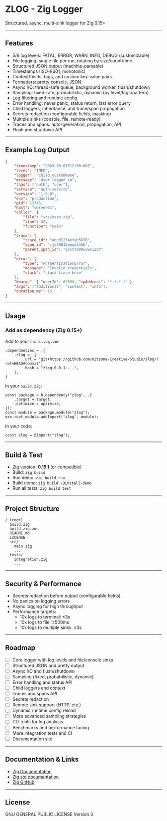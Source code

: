 # ZLOG - Zig Logger

Structured, async, multi-sink logger for Zig 0.15+

---

## Features

-   5/6 log levels: FATAL, ERROR, WARN, INFO, DEBUG (customizable)
-   File logging: single file per run, rotating by size/count/time
-   Structured JSON output (machine-parsable)
-   Timestamps (ISO-8601, monotonic)
-   Context/fields, tags, and custom key-value pairs
-   Formatters: pretty console, JSON
-   Async I/O: thread-safe queue, background worker, flush/shutdown
-   Sampling: fixed-rate, probabilistic, dynamic (by level/tags/pattern)
-   Log filtering and runtime config
-   Error handling: never panic, status return, last error query
-   Child loggers, inheritance, and trace/span propagation
-   Secrets redaction (configurable fields, masking)
-   Multiple sinks (console, file, remote-ready)
-   Traces and spans: auto-generation, propagation, API
-   Flush and shutdown API

---

## Example Log Output

```json
{
    "timestamp": "2023-10-01T12:00:00Z",
    "level": "INFO",
    "logger": "child.customName",
    "message": "User logged in",
    "tags": ["auth", "user"],
    "service": "auth-service",
    "version": "1.0.0",
    "env": "production",
    "pid": 12345,
    "host": "server01",
    "caller": {
        "file": "src/main.zig",
        "line": 42,
        "function": "main"
    },
    "trace": {
        "trace_id": "abcd1234efgh5678",
        "span_id": "ijkl9012mnop3456",
        "parent_span_id": "qrst7890uvwx1234"
    },
    "error": {
        "type": "AuthenticationError",
        "message": "Invalid credentials",
        "stack": "stack trace here"
    },
    "kwargs": { "userId": 67890, "ipAddress": "*.*.*.*" },
    "args": ["additional", "context", "info"],
    "duration_ms": 15
}
```

---

## Usage

### Add as dependency (Zig 0.15+)

Add to your `build.zig.zon`:

```zig
.dependencies = .{
    .zlog = .{
        .url = "git+https://github.com/Kitsune-Creative-Studio/zlog/?ref=HEAD#commit",
        .hash = "zlog-0.0.1-...",
    },
}
```

In your `build.zig`:

```zig
const package = b.dependency("zlog", .{
    .target = target,
    .optimize = optimize,
});
const module = package.module("zlog");
exe.root_module.addImport("zlog", module);
```

In your code:

```zig
const zlog = @import("zlog");
```

---

## Build & Test

-   Zig version: **0.15.1** (or compatible)
-   Build: `zig build`
-   Run demo: `zig build run`
-   Build demo: `zig build -Dinstall-demo`
-   Run all tests: `zig build test`

---

## Project Structure

```
/ (root)
  build.zig
  build.zig.zon
  README.md
  LICENSE
  src/
    main.zig
    ...
  tests/
    integration.zig
    ...
```

---

## Security & Performance

-   Secrets redaction before output (configurable fields)
-   No panics on logging errors
-   Async logging for high throughput
-   Performance targets:
    -   10k logs to terminal: ≤3s
    -   10k logs to file: ≤500ms
    -   10k logs to multiple sinks: ≤3s

---

## Roadmap

-   [ ] Core logger with log levels and file/console sinks
-   [ ] Structured JSON and pretty output
-   [ ] Async I/O and flush/shutdown
-   [ ] Sampling (fixed, probabilistic, dynamic)
-   [ ] Error handling and status API
-   [ ] Child loggers and context
-   [ ] Traces and spans API
-   [ ] Secrets redaction
-   [ ] Remote sink support (HTTP, etc.)
-   [ ] Dynamic runtime config reload
-   [ ] More advanced sampling strategies
-   [ ] CLI tools for log analysis
-   [ ] Benchmarks and performance tuning
-   [ ] More integration tests and CI
-   [ ] Documentation site

---

## Documentation & Links

-   [Zig Documentation](https://ziglang.org/documentation/0.15.1)
-   [Zig std documentation](https://ziglang.org/documentation/0.15.1/std)
-   [Zig GitHub](https://github.com/ziglang/zig)

---

## License

GNU GENERAL PUBLIC LICENSE Version 3
